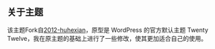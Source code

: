 ## 关于主题
该主题Fork自[2012-huhexian](https://github.com/huhexian/2012-huhexian)，原型是 WordPress 的官方默认主题 Twenty Twelve，我在原主题的基础上进行了一些修改，使其更加适合自己的使用。